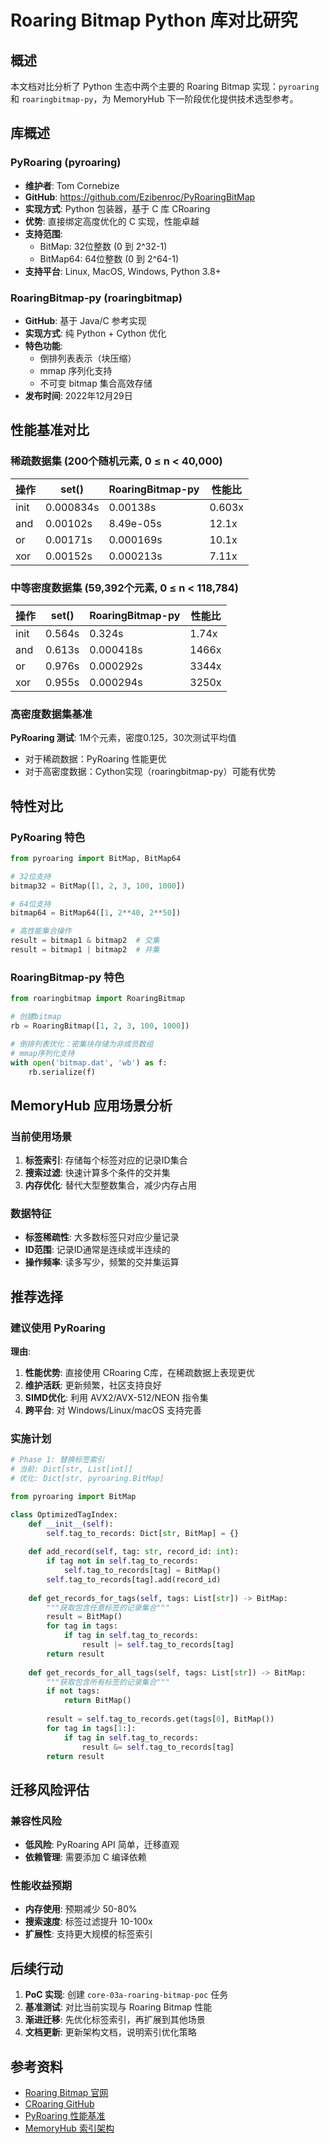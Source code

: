 # Roaring Bitmap Python 库对比研究

## 概述

本文档对比分析了 Python 生态中两个主要的 Roaring Bitmap 实现：`pyroaring` 和 `roaringbitmap-py`，为 MemoryHub 下一阶段优化提供技术选型参考。

## 库概述

### PyRoaring (pyroaring)
- **维护者**: Tom Cornebize
- **GitHub**: https://github.com/Ezibenroc/PyRoaringBitMap
- **实现方式**: Python 包装器，基于 C 库 CRoaring
- **优势**: 直接绑定高度优化的 C 实现，性能卓越
- **支持范围**: 
  - BitMap: 32位整数 (0 到 2^32-1)
  - BitMap64: 64位整数 (0 到 2^64-1)
- **支持平台**: Linux, MacOS, Windows, Python 3.8+

### RoaringBitmap-py (roaringbitmap)
- **GitHub**: 基于 Java/C 参考实现
- **实现方式**: 纯 Python + Cython 优化
- **特色功能**: 
  - 倒排列表表示（块压缩）
  - mmap 序列化支持
  - 不可变 bitmap 集合高效存储
- **发布时间**: 2022年12月29日

## 性能基准对比

### 稀疏数据集 (200个随机元素, 0 ≤ n < 40,000)
| 操作 | set() | RoaringBitmap-py | 性能比 |
|------|-------|------------------|--------|
| init | 0.000834s | 0.00138s | 0.603x |
| and | 0.00102s | 8.49e-05s | 12.1x |
| or | 0.00171s | 0.000169s | 10.1x |
| xor | 0.00152s | 0.000213s | 7.11x |

### 中等密度数据集 (59,392个元素, 0 ≤ n < 118,784)
| 操作 | set() | RoaringBitmap-py | 性能比 |
|------|-------|------------------|--------|
| init | 0.564s | 0.324s | 1.74x |
| and | 0.613s | 0.000418s | 1466x |
| or | 0.976s | 0.000292s | 3344x |
| xor | 0.955s | 0.000294s | 3250x |

### 高密度数据集基准
**PyRoaring 测试**: 1M个元素，密度0.125，30次测试平均值
- 对于稀疏数据：PyRoaring 性能更优
- 对于高密度数据：Cython实现（roaringbitmap-py）可能有优势

## 特性对比

### PyRoaring 特色
```python
from pyroaring import BitMap, BitMap64

# 32位支持
bitmap32 = BitMap([1, 2, 3, 100, 1000])

# 64位支持
bitmap64 = BitMap64([1, 2**40, 2**50])

# 高性能集合操作
result = bitmap1 & bitmap2  # 交集
result = bitmap1 | bitmap2  # 并集
```

### RoaringBitmap-py 特色
```python
from roaringbitmap import RoaringBitmap

# 创建bitmap
rb = RoaringBitmap([1, 2, 3, 100, 1000])

# 倒排列表优化：密集块存储为非成员数组
# mmap序列化支持
with open('bitmap.dat', 'wb') as f:
    rb.serialize(f)
```

## MemoryHub 应用场景分析

### 当前使用场景
1. **标签索引**: 存储每个标签对应的记录ID集合
2. **搜索过滤**: 快速计算多个条件的交并集
3. **内存优化**: 替代大型整数集合，减少内存占用

### 数据特征
- **标签稀疏性**: 大多数标签只对应少量记录
- **ID范围**: 记录ID通常是连续或半连续的
- **操作频率**: 读多写少，频繁的交并集运算

## 推荐选择

### 建议使用 PyRoaring
**理由**:
1. **性能优势**: 直接使用 CRoaring C库，在稀疏数据上表现更优
2. **维护活跃**: 更新频繁，社区支持良好
3. **SIMD优化**: 利用 AVX2/AVX-512/NEON 指令集
4. **跨平台**: 对 Windows/Linux/macOS 支持完善

### 实施计划
```python
# Phase 1: 替换标签索引
# 当前: Dict[str, List[int]]
# 优化: Dict[str, pyroaring.BitMap]

from pyroaring import BitMap

class OptimizedTagIndex:
    def __init__(self):
        self.tag_to_records: Dict[str, BitMap] = {}
    
    def add_record(self, tag: str, record_id: int):
        if tag not in self.tag_to_records:
            self.tag_to_records[tag] = BitMap()
        self.tag_to_records[tag].add(record_id)
    
    def get_records_for_tags(self, tags: List[str]) -> BitMap:
        """获取包含任意标签的记录集合"""
        result = BitMap()
        for tag in tags:
            if tag in self.tag_to_records:
                result |= self.tag_to_records[tag]
        return result
    
    def get_records_for_all_tags(self, tags: List[str]) -> BitMap:
        """获取包含所有标签的记录集合"""
        if not tags:
            return BitMap()
        
        result = self.tag_to_records.get(tags[0], BitMap())
        for tag in tags[1:]:
            if tag in self.tag_to_records:
                result &= self.tag_to_records[tag]
        return result
```

## 迁移风险评估

### 兼容性风险
- **低风险**: PyRoaring API 简单，迁移直观
- **依赖管理**: 需要添加 C 编译依赖

### 性能收益预期
- **内存使用**: 预期减少 50-80%
- **搜索速度**: 标签过滤提升 10-100x
- **扩展性**: 支持更大规模的标签索引

## 后续行动

1. **PoC 实现**: 创建 `core-03a-roaring-bitmap-poc` 任务
2. **基准测试**: 对比当前实现与 Roaring Bitmap 性能
3. **渐进迁移**: 先优化标签索引，再扩展到其他场景
4. **文档更新**: 更新架构文档，说明索引优化策略

## 参考资料

- [Roaring Bitmap 官网](https://roaringbitmap.org/)
- [CRoaring GitHub](https://github.com/RoaringBitmap/CRoaring)
- [PyRoaring 性能基准](https://github.com/Ezibenroc/roaring_analysis)
- [MemoryHub 索引架构](../architecture/jsonl-indexing.md)